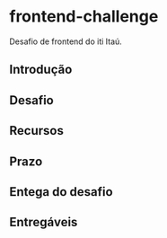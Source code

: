 # frontend-challenge

Desafio de frontend do iti Itaú.

## Introdução

<!-- O que utilizamos aqui, como trabalhamos, como vamos avaliar -->

## Desafio

## Recursos

<!-- links de apoio -->

## Prazo

## Entega do desafio

<!-- como nos enviar a solução -->

## Entregáveis

<!-- níveis de excelência por entrega -->
